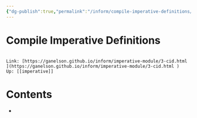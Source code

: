 ```yaml
---
{"dg-publish":true,"permalink":"/inform/compile-imperative-definitions/","dgHomeLink":true,"dgPassFrontmatter":false}
---
```


# Compile Imperative Definitions
```ad-info

Link: [https://ganelson.github.io/inform/imperative-module/3-cid.html ](https://ganelson.github.io/inform/imperative-module/3-cid.html )
Up: [[imperative]]
```

# Contents
- 